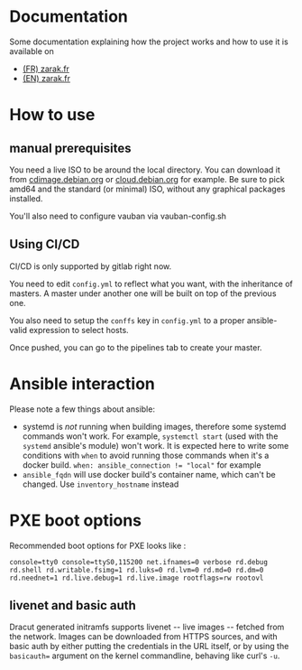 # Documentation

Some documentation explaining how the project works and how to use it
is available on
- [(FR) zarak.fr](https://zarak.fr/linux/sre/vauban/)
- [(EN) zarak.fr](https://zarak.fr/linux/sre/vauban-en/)

# How to use

## manual prerequisites

You need a live ISO to be around the local directory. You can download it from
[cdimage.debian.org](https://cdimage.debian.org/cdimage/archive/) or
[cloud.debian.org](https://cloud.debian.org/images/cloud/)
for example.
Be sure to pick amd64 and the standard (or minimal) ISO, without any graphical
packages installed.

You'll also need to configure vauban via vauban-config.sh

## Using CI/CD

CI/CD is only supported by gitlab right now.

You need to edit `config.yml` to reflect what you want, with the inheritance of
masters. A master under another one will be built on top of the previous one.

You also need to setup the `conffs` key in `config.yml` to a proper ansible-valid
expression to select hosts.

Once pushed, you can go to the pipelines tab to create your master.

# Ansible interaction

Please note a few things about ansible:
- systemd is _not_ running when building images, therefore some systemd commands
won't work. For example, `systemctl start` (used with the `systemd` ansible's
module) won't work. It is expected here to write some conditions with `when` to
avoid running those commands when it's a docker build.
`when: ansible_connection != "local"` for example
- `ansible_fqdn` will use docker build's container name, which can't be changed.
Use `inventory_hostname` instead

# PXE boot options

Recommended boot options for PXE looks like :
```
console=tty0 console=ttyS0,115200 net.ifnames=0 verbose rd.debug rd.shell rd.writable.fsimg=1 rd.luks=0 rd.lvm=0 rd.md=0 rd.dm=0 rd.neednet=1 rd.live.debug=1 rd.live.image rootflags=rw rootovl
```

## livenet and basic auth

Dracut generated initramfs supports livenet -- live images -- fetched from the
network. Images can be downloaded from HTTPS sources, and with basic auth
by either putting the credentials in the URL itself, or by using the
`basicauth=` argument on the kernel commandline, behaving like curl's `-u`.
